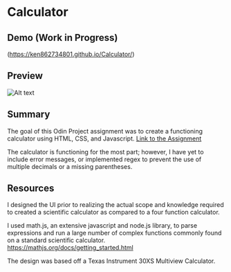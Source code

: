 # Calculator

## Demo (Work in Progress)

(https://ken862734801.github.io/Calculator/)

## Preview
![Alt text](https://i.imgur.com/C5Nvy5D.png)

## Summary
The goal of this Odin Project assignment was to create a functioning calculator using HTML, CSS, and Javascript.
[Link to the Assignment](https://www.theodinproject.com/lessons/foundations-calculator)

The calculator is functioning for the most part; however, I have yet to include error messages, or implemented regex to prevent the use of multiple decimals or a missing parentheses. 

## Resources
I designed the UI prior to realizing the actual scope and knowledge required to created a scientific calculator as compared to a four function calculator.

I used math.js, an extensive javascript and node.js library, to parse expressions and run a large number of complex functions commonly found on a standard
scientific calculator. 
https://mathjs.org/docs/getting_started.html

The design was based off a Texas Instrument 30XS Multiview Calculator.




